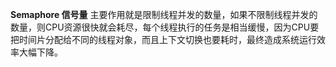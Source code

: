 **Semaphore 信号量** 主要作用就是限制线程并发的数量，如果不限制线程并发的数量，则CPU资源很快就会耗尽，每个线程执行的任务是相当缓慢，因为CPU要把时间片分配给不同的线程对象，而且上下文切换也要耗时，最终造成系统运行效率大幅下降。

